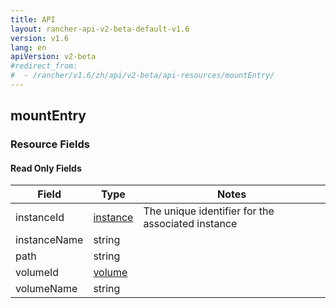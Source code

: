 ```yaml
---
title: API
layout: rancher-api-v2-beta-default-v1.6
version: v1.6
lang: en
apiVersion: v2-beta
#redirect_from:
#  - /rancher/v1.6/zh/api/v2-beta/api-resources/mountEntry/
---
```


## mountEntry



### Resource Fields


#### Read Only Fields

Field | Type   | Notes
---|---|---
instanceId | [instance]({{site.baseurl}}/rancher/{{page.version}}/{{page.lang}}/api/{{page.apiVersion}}/api-resources/instance/)  | The unique identifier for the associated instance
instanceName | string  | 
path | string  | 
volumeId | [volume]({{site.baseurl}}/rancher/{{page.version}}/{{page.lang}}/api/{{page.apiVersion}}/api-resources/volume/)  | 
volumeName | string  | 


<br>
